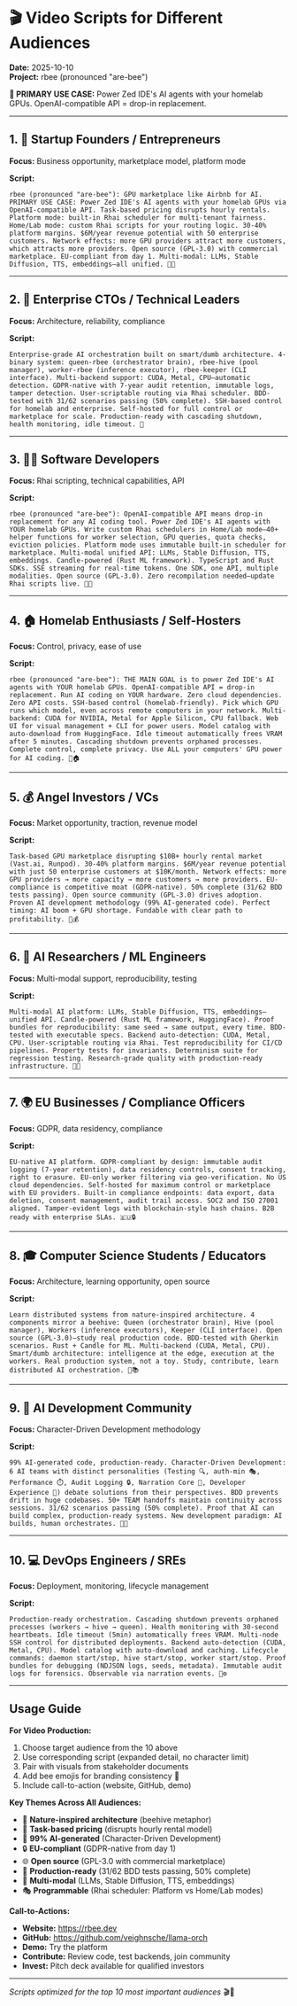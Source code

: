 # 🎬 Video Scripts for Different Audiences

**Date:** 2025-10-10  
**Project:** rbee (pronounced "are-bee")

**🎯 PRIMARY USE CASE:** Power Zed IDE's AI agents with your homelab GPUs. OpenAI-compatible API = drop-in replacement.

---

## 1. 🚀 Startup Founders / Entrepreneurs

**Focus:** Business opportunity, marketplace model, platform mode

**Script:**
```
rbee (pronounced "are-bee"): GPU marketplace like Airbnb for AI. PRIMARY USE CASE: Power Zed IDE's AI agents with your homelab GPUs via OpenAI-compatible API. Task-based pricing disrupts hourly rentals. Platform mode: built-in Rhai scheduler for multi-tenant fairness. Home/Lab mode: custom Rhai scripts for your routing logic. 30-40% platform margins. $6M/year revenue potential with 50 enterprise customers. Network effects: more GPU providers attract more customers, which attracts more providers. Open source (GPL-3.0) with commercial marketplace. EU-compliant from day 1. Multi-modal: LLMs, Stable Diffusion, TTS, embeddings—all unified. 🐝🍯
```

---

## 2. 💼 Enterprise CTOs / Technical Leaders

**Focus:** Architecture, reliability, compliance

**Script:**
```
Enterprise-grade AI orchestration built on smart/dumb architecture. 4-binary system: queen-rbee (orchestrator brain), rbee-hive (pool manager), worker-rbee (inference executor), rbee-keeper (CLI interface). Multi-backend support: CUDA, Metal, CPU—automatic detection. GDPR-native with 7-year audit retention, immutable logs, tamper detection. User-scriptable routing via Rhai scheduler. BDD-tested with 31/62 scenarios passing (50% complete). SSH-based control for homelab and enterprise. Self-hosted for full control or marketplace for scale. Production-ready with cascading shutdown, health monitoring, idle timeout. 🐝
```

---

## 3. 👨‍💻 Software Developers

**Focus:** Rhai scripting, technical capabilities, API

**Script:**
```
rbee (pronounced "are-bee"): OpenAI-compatible API means drop-in replacement for any AI coding tool. Power Zed IDE's AI agents with YOUR homelab GPUs. Write custom Rhai schedulers in Home/Lab mode—40+ helper functions for worker selection, GPU queries, quota checks, eviction policies. Platform mode uses immutable built-in scheduler for marketplace. Multi-modal unified API: LLMs, Stable Diffusion, TTS, embeddings. Candle-powered (Rust ML framework). TypeScript and Rust SDKs. SSE streaming for real-time tokens. One SDK, one API, multiple modalities. Open source (GPL-3.0). Zero recompilation needed—update Rhai scripts live. 🐝💪
```

---

## 4. 🏠 Homelab Enthusiasts / Self-Hosters

**Focus:** Control, privacy, ease of use

**Script:**
```
rbee (pronounced "are-bee"): THE MAIN GOAL is to power Zed IDE's AI agents with YOUR homelab GPUs. OpenAI-compatible API = drop-in replacement. Run AI coding on YOUR hardware. Zero cloud dependencies. Zero API costs. SSH-based control (homelab-friendly). Pick which GPU runs which model, even across remote computers in your network. Multi-backend: CUDA for NVIDIA, Metal for Apple Silicon, CPU fallback. Web UI for visual management + CLI for power users. Model catalog with auto-download from HuggingFace. Idle timeout automatically frees VRAM after 5 minutes. Cascading shutdown prevents orphaned processes. Complete control, complete privacy. Use ALL your computers' GPU power for AI coding. 🐝🏠
```

---

## 5. 💰 Angel Investors / VCs

**Focus:** Market opportunity, traction, revenue model

**Script:**
```
Task-based GPU marketplace disrupting $10B+ hourly rental market (Vast.ai, Runpod). 30-40% platform margins. $6M/year revenue potential with just 50 enterprise customers at $10K/month. Network effects: more GPU providers → more capacity → more customers → more providers. EU-compliance is competitive moat (GDPR-native). 50% complete (31/62 BDD tests passing). Open source community (GPL-3.0) drives adoption. Proven AI development methodology (99% AI-generated code). Perfect timing: AI boom + GPU shortage. Fundable with clear path to profitability. 🚀💰
```

---

## 6. 🔬 AI Researchers / ML Engineers

**Focus:** Multi-modal support, reproducibility, testing

**Script:**
```
Multi-modal AI platform: LLMs, Stable Diffusion, TTS, embeddings—unified API. Candle-powered (Rust ML framework, HuggingFace). Proof bundles for reproducibility: same seed → same output, every time. BDD-tested with executable specs. Backend auto-detection: CUDA, Metal, CPU. User-scriptable routing via Rhai. Test reproducibility for CI/CD pipelines. Property tests for invariants. Determinism suite for regression testing. Research-grade quality with production-ready infrastructure. 🐝🔬
```

---

## 7. 🌍 EU Businesses / Compliance Officers

**Focus:** GDPR, data residency, compliance

**Script:**
```
EU-native AI platform. GDPR-compliant by design: immutable audit logging (7-year retention), data residency controls, consent tracking, right to erasure. EU-only worker filtering via geo-verification. No US cloud dependencies. Self-hosted for maximum control or marketplace with EU providers. Built-in compliance endpoints: data export, data deletion, consent management, audit trail access. SOC2 and ISO 27001 aligned. Tamper-evident logs with blockchain-style hash chains. B2B ready with enterprise SLAs. 🇪🇺🔒
```

---

## 8. 🎓 Computer Science Students / Educators

**Focus:** Architecture, learning opportunity, open source

**Script:**
```
Learn distributed systems from nature-inspired architecture. 4 components mirror a beehive: Queen (orchestrator brain), Hive (pool manager), Workers (inference executors), Keeper (CLI interface). Open source (GPL-3.0)—study real production code. BDD-tested with Gherkin scenarios. Rust + Candle for ML. Multi-backend (CUDA, Metal, CPU). Smart/dumb architecture: intelligence at the edge, execution at the workers. Real production system, not a toy. Study, contribute, learn distributed AI orchestration. 🐝📚
```

---

## 9. 🤖 AI Development Community

**Focus:** Character-Driven Development methodology

**Script:**
```
99% AI-generated code, production-ready. Character-Driven Development: 6 AI teams with distinct personalities (Testing 🔍, auth-min 🎭, Performance ⏱️, Audit Logging 🔒, Narration Core 🎀, Developer Experience 🎨) debate solutions from their perspectives. BDD prevents drift in huge codebases. 50+ TEAM handoffs maintain continuity across sessions. 31/62 scenarios passing (50% complete). Proof that AI can build complex, production-ready systems. New development paradigm: AI builds, human orchestrates. 🐝🤖
```

---

## 10. 💻 DevOps Engineers / SREs

**Focus:** Deployment, monitoring, lifecycle management

**Script:**
```
Production-ready orchestration. Cascading shutdown prevents orphaned processes (workers → hive → queen). Health monitoring with 30-second heartbeats. Idle timeout (5min) automatically frees VRAM. Multi-node SSH control for distributed deployments. Backend auto-detection (CUDA, Metal, CPU). Model catalog with auto-download and caching. Lifecycle commands: daemon start/stop, hive start/stop, worker start/stop. Proof bundles for debugging (NDJSON logs, seeds, metadata). Immutable audit logs for forensics. Observable via narration events. 🐝⚙️
```

---

## Usage Guide

**For Video Production:**
1. Choose target audience from the 10 above
2. Use corresponding script (expanded detail, no character limit)
3. Pair with visuals from stakeholder documents
4. Add bee emojis for branding consistency 🐝
5. Include call-to-action (website, GitHub, demo)

**Key Themes Across All Audiences:**
- 🐝 **Nature-inspired architecture** (beehive metaphor)
- 🍯 **Task-based pricing** (disrupts hourly rental model)
- 🤖 **99% AI-generated** (Character-Driven Development)
- 🔒 **EU-compliant** (GDPR-native from day 1)
- 🌐 **Open source** (GPL-3.0 with commercial marketplace)
- 🚀 **Production-ready** (31/62 BDD tests passing, 50% complete)
- 🎨 **Multi-modal** (LLMs, Stable Diffusion, TTS, embeddings)
- 🎭 **Programmable** (Rhai scheduler: Platform vs Home/Lab modes)

**Call-to-Actions:**
- **Website:** https://rbee.dev
- **GitHub:** https://github.com/veighnsche/llama-orch
- **Demo:** Try the platform
- **Contribute:** Review code, test backends, join community
- **Invest:** Pitch deck available for qualified investors

---

*Scripts optimized for the top 10 most important audiences* 🎬🐝
